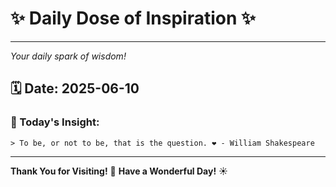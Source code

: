 # ✨ Daily Dose of Inspiration ✨

--- 

_Your daily spark of wisdom!_

## 🗓️ Date: **2025-06-10**

### 💬 Today's Insight:
```
> To be, or not to be, that is the question. ❤️ - William Shakespeare
```

--- 

**Thank You for Visiting!** 🙏
**Have a Wonderful Day!** ☀️
